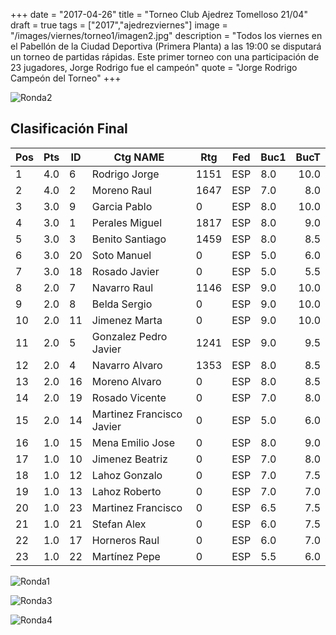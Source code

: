 +++
date = "2017-04-26"
title = "Torneo Club Ajedrez Tomelloso 21/04"
draft = true
tags = ["2017","ajedrezviernes"]
image = "/images/viernes/torneo1/imagen2.jpg"
description = "Todos los viernes en el Pabellón de la Ciudad Deportiva (Primera Planta) a las 19:00 se disputará un torneo de partidas rápidas. Este primer torneo con una participación de 23 jugadores, Jorge Rodrigo fue el campeón"
quote = "Jorge Rodrigo Campeón del Torneo"
+++

![Ronda2](/images/viernes/torneo1/ajedrezviernes2.jpg)

## Clasificación Final

|Pos |Pts |ID |Ctg NAME |Rtg |Fed |Buc1| BucT|
| ------ | ------ | ------ | ------ | ------ | ------ | ------ | -----: |
|1| 4.0| 6| Rodrigo Jorge| 1151| ESP| 8.0| 10.0|
|2| 4.0| 2| Moreno Raul| 1647| ESP| 7.0| 8.0|
|3| 3.0| 9| Garcia Pablo| 0| ESP| 8.0| 10.0|
|4| 3.0| 1| Perales Miguel| 1817| ESP| 8.0| 9.0|
|5| 3.0| 3| Benito Santiago| 1459| ESP| 8.0| 8.5|
|6| 3.0| 20| Soto Manuel| 0| ESP| 5.0| 6.0|
|7| 3.0| 18| Rosado Javier| 0| ESP| 5.0| 5.5|
|8| 2.0| 7| Navarro Raul| 1146| ESP| 9.0| 10.0|
|9| 2.0| 8| Belda Sergio| 0| ESP| 9.0| 10.0|
|10| 2.0| 11| Jimenez Marta| 0| ESP| 9.0| 10.0|
|11| 2.0| 5| Gonzalez Pedro Javier| 1241| ESP| 9.0| 9.5|
|12| 2.0| 4| Navarro Alvaro| 1353| ESP| 8.0| 8.5|
|13| 2.0| 16| Moreno Alvaro| 0| ESP| 8.0| 8.5|
|14| 2.0| 19| Rosado Vicente| 0| ESP| 7.0| 8.0|
|15| 2.0| 14| Martinez Francisco Javier| 0| ESP| 5.0| 6.0|
|16| 1.0| 15| Mena Emilio Jose| 0| ESP| 8.0| 9.0|
|17| 1.0| 10| Jimenez Beatriz| 0| ESP| 7.0| 8.0|
|18| 1.0| 12| Lahoz Gonzalo| 0| ESP| 7.0| 7.5|
|19| 1.0| 13| Lahoz Roberto| 0| ESP| 7.0| 7.0|
|20| 1.0| 23| Martinez Francisco| 0| ESP| 6.5| 7.5|
|21| 1.0| 21| Stefan Alex| 0| ESP| 6.0| 7.5|
|22| 1.0| 17| Horneros Raul| 0| ESP| 6.0| 7.0|
|23| 1.0| 22| Martínez Pepe| 0| ESP| 5.5| 6.0|

![Ronda1](/images/viernes/torneo1/ajedrezviernes1.jpg)

![Ronda3](/images/viernes/torneo1/ajedrezviernes3.jpg)

![Ronda4](/images/viernes/torneo1/dos.png)